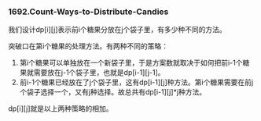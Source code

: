 ### 1692.Count-Ways-to-Distribute-Candies

我们设计dp[i][j]表示前i个糖果分放在j个袋子里，有多少种不同的方法。

突破口在第i个糖果的处理方法。有两种不同的策略：

1. 第i个糖果可以单独放在一个新袋子里，于是方案数就取决于如何把前i-1个糖果就需要放在j-1个袋子里，也就是dp[i-1][j-1]。
2. 前i-1个糖果已经放在了j个袋子里，这有dp[i-1][j]种方法。第i个糖果需要在前j个袋子选择一个，又有j种选择。故总共有dp[i-1][j]*j种方法。

dp[i][j]就是以上两种策略的相加。
